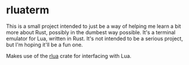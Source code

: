# rluaterm

This is a small project intended to just be a way of helping me learn a bit more about Rust, possibly in the dumbest way possible. It's a terminal emulator for Lua, written in Rust. It's not intended to be a serious project, but I'm hoping it'll be a fun one.

Makes use of the [rlua](https://github.com/amethyst/rlua) crate for interfacing with Lua.